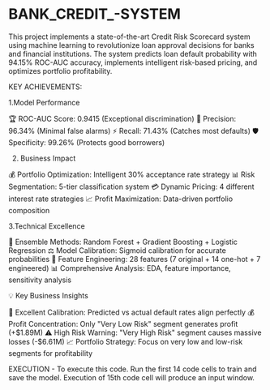 # BANK_CREDIT_-SYSTEM
This project implements a state-of-the-art Credit Risk Scorecard system using machine learning to revolutionize loan approval decisions for banks and financial institutions. The system predicts loan default probability with 94.15% ROC-AUC accuracy, implements intelligent risk-based pricing, and optimizes portfolio profitability.

KEY ACHIEVEMENTS:

1.Model Performance

🏆 ROC-AUC Score: 0.9415 (Exceptional discrimination)
🎯 Precision: 96.34% (Minimal false alarms)
⚡ Recall: 71.43% (Catches most defaults)
🛡️ Specificity: 99.26% (Protects good borrowers)

2. Business Impact

💰 Portfolio Optimization: Intelligent 30% acceptance rate strategy
📊 Risk Segmentation: 5-tier classification system
💳 Dynamic Pricing: 4 different interest rate strategies
📈 Profit Maximization: Data-driven portfolio composition

3.Technical Excellence

🔄 Ensemble Methods: Random Forest + Gradient Boosting + Logistic Regression
⚖️ Model Calibration: Sigmoid calibration for accurate probabilities
🔨 Feature Engineering: 28 features (7 original + 14 one-hot + 7 engineered)
📊 Comprehensive Analysis: EDA, feature importance, sensitivity analysis

💡 Key Business Insights

🎯 Excellent Calibration: Predicted vs actual default rates align perfectly
💰 Profit Concentration: Only "Very Low Risk" segment generates profit (+$1.89M)
⚠️ High Risk Warning: "Very High Risk" segment causes massive losses (-$6.61M)
📈 Portfolio Strategy: Focus on very low and low-risk segments for profitability

EXECUTION - To execute this code. Run the first 14 code cells to train and save the model.
Execution of 15th code cell will produce an input window.
